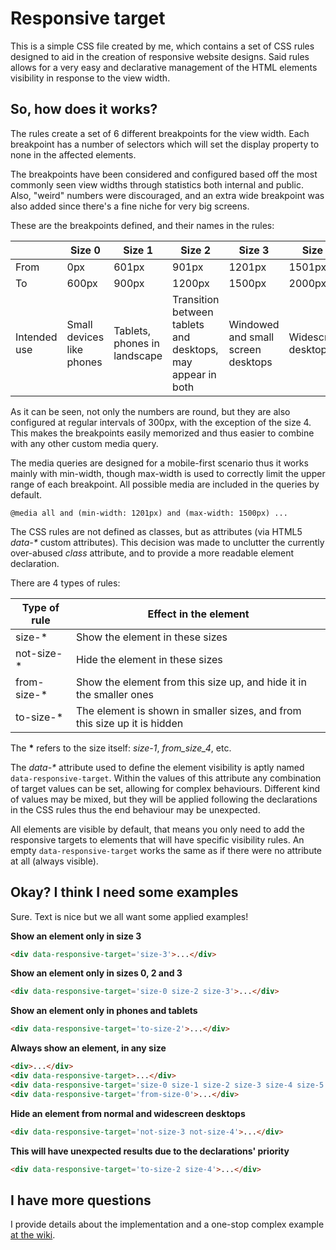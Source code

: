 # Responsive target

This is a simple CSS file created by me, which contains a set of CSS rules designed to aid in the creation of responsive website designs. Said rules allows for a very easy and declarative management of the HTML elements visibility in response to the view width.

## So, how does it works?

The rules create a set of 6 different breakpoints for the view width. Each breakpoint has a number of selectors which will set the display property to none in the affected elements.

The breakpoints have been considered and configured based off the most commonly seen view widths through statistics both internal and public. Also, "weird" numbers were discouraged, and an extra wide breakpoint was also added since there's a fine niche for very big screens.

These are the breakpoints defined, and their names in the rules:

| | Size 0 | Size 1 | Size 2 | Size 3 | Size 4 | Size 5 |
|---|---|---|---|---|---|---|
| From | 0px | 601px | 901px  | 1201px | 1501px | 2001px |
| To | 600px | 900px | 1200px | 1500px | 2000px | max    |
| Intended use | Small devices like phones | Tablets, phones in landscape | Transition between tablets and desktops, may appear in both | Windowed and small screen desktops | Widescreen desktops | Very big screens

As it can be seen, not only the numbers are round, but they are also configured at regular intervals of 300px, with the exception of the size 4. This makes the breakpoints easily memorized and thus easier to combine with any other custom media query.

The media queries are designed for a mobile-first scenario thus it works mainly with min-width, though max-width is used to correctly limit the upper range of each breakpoint. All possible media are included in the queries by default.

`@media all and (min-width: 1201px) and (max-width: 1500px) ...`

The CSS rules are not defined as classes, but as attributes (via HTML5 _data-*_ custom attributes). This decision was made to unclutter the currently over-abused _class_ attribute, and to provide a more readable element declaration.

There are 4 types of rules:

| Type of rule | Effect in the element |
|---|---|
| size-* | Show the element in these sizes |
| not-size-* | Hide the element in these sizes |
| from-size-* | Show the element from this size up, and hide it in the smaller ones |
| to-size-* | The element is shown in smaller sizes, and from this size up it is hidden |

The **\*** refers to the size itself: _size-1_, _from_size_4_, etc.

The _data-*_ attribute used to define the element visibility is aptly named `data-responsive-target`. Within the values of this attribute any combination of target values can be set, allowing for complex behaviours. Different kind of values may be mixed, but they will be applied following the declarations in the CSS rules thus the end behaviour may be unexpected.

All elements are visible by default, that means you only need to add the responsive targets to elements that will have specific visibility rules. An empty `data-responsive-target` works the same as if there were no attribute at all (always visible).

## Okay? I think I need some examples

Sure. Text is nice but we all want some applied examples!

**Show an element only in size 3**

```html
<div data-responsive-target='size-3'>...</div>
```

**Show an element only in sizes 0, 2 and 3**

```html
<div data-responsive-target='size-0 size-2 size-3'>...</div>
```

**Show an element only in phones and tablets**

```html
<div data-responsive-target='to-size-2'>...</div>
```

**Always show an element, in any size**

```html
<div>...</div>
<div data-responsive-target>...</div>
<div data-responsive-target='size-0 size-1 size-2 size-3 size-4 size-5'>...</div>
<div data-responsive-target='from-size-0'>...</div>
```

**Hide an element from normal and widescreen desktops**

```html
<div data-responsive-target='not-size-3 not-size-4'>...</div>
```

**This will have unexpected results due to the declarations' priority**

```html
<div data-responsive-target='to-size-2 size-4'>...</div>
```

## I have more questions

I provide details about the implementation and a one-stop complex example [at the wiki](https://github.com/haustvindr/responsive-target/wiki).
